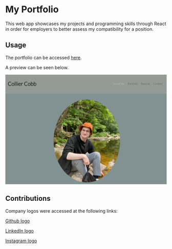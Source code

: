 # My Portfolio

This web app showcases my projects and programming skills through React in order for employers to better assess my compatibility for a position.

## Usage

The portfolio can be accessed [here](https://main--dulcet-sherbet-81f59c.netlify.app/).

A preview can be seen below.

![my portfolio](./assets/portfoliosite.png)

## Contributions

Company logos were accessed at the following links:

[Github logo](https://github.com/logos)

[LinkedIn logo](https://commons.wikimedia.org/wiki/File:LinkedIn_logo_initials.png) 

[Instagram logo](https://en.m.wikipedia.org/wiki/File:Instagram_logo_2022.svg)